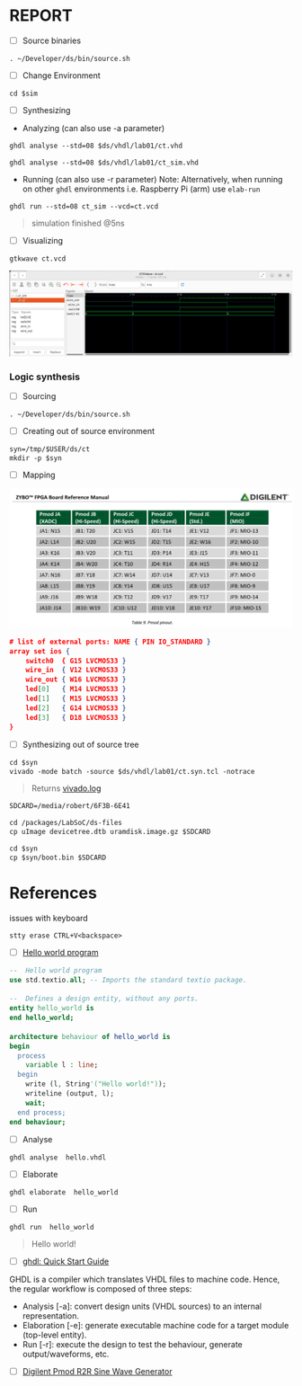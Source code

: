 # REPORT

- [ ] Source binaries

```
. ~/Developer/ds/bin/source.sh
```

- [ ] Change Environment

```
cd $sim
```


- [ ] Synthesizing

* Analyzing (can also use -a parameter)

```
ghdl analyse --std=08 $ds/vhdl/lab01/ct.vhd
```

```
ghdl analyse --std=08 $ds/vhdl/lab01/ct_sim.vhd
```

* Running (can also use -r parameter)
Note: Alternatively, when running on other `ghdl` environments i.e. Raspberry Pi (arm)  use `elab-run`

```
ghdl run --std=08 ct_sim --vcd=ct.vcd
```
> simulation finished @5ns

- [ ] Visualizing

```
gtkwave ct.vcd
```

<img src=images/gtkwave_output.png width='' height='' > </img>

### Logic synthesis

- [ ] Sourcing

```
. ~/Developer/ds/bin/source.sh
```


- [ ] Creating out of source environment

```
syn=/tmp/$USER/ds/ct
mkdir -p $syn
```


- [ ] Mapping

<img src=images/pmod-pinout.png width='' height='' > </img>


```json
# list of external ports: NAME { PIN IO_STANDARD }
array set ios {
	switch0  { G15 LVCMOS33 }
	wire_in  { V12 LVCMOS33 }
	wire_out { W16 LVCMOS33 }
	led[0]   { M14 LVCMOS33 }
	led[1]   { M15 LVCMOS33 }
	led[2]   { G14 LVCMOS33 }
	led[3]   { D18 LVCMOS33 }
}

```

- [ ] Synthesizing out of source tree


```
cd $syn
vivado -mode batch -source $ds/vhdl/lab01/ct.syn.tcl -notrace
```
> Returns
[vivado.log](.REPORTS/vivado.log)

```
SDCARD=/media/robert/6F3B-6E41
```


```
cd /packages/LabSoC/ds-files
cp uImage devicetree.dtb uramdisk.image.gz $SDCARD
```


```
cd $syn
cp $syn/boot.bin $SDCARD
```



# References

issues with keyboard

```
stty erase CTRL+V<backspace>
```

- [ ] [Hello world program](https://ghdl.github.io/ghdl/quick_start/simulation/hello/index.html)

```vhdl
--  Hello world program
use std.textio.all; -- Imports the standard textio package.

--  Defines a design entity, without any ports.
entity hello_world is
end hello_world;

architecture behaviour of hello_world is
begin
  process
    variable l : line;
  begin
    write (l, String'("Hello world!"));
    writeline (output, l);
    wait;
  end process;
end behaviour;
```

- [ ] Analyse

```
ghdl analyse  hello.vhdl 
```

- [ ] Elaborate

```
ghdl elaborate  hello_world
```

- [ ] Run

```
ghdl run  hello_world
```
> Hello world!

- [ ] [ghdl: Quick Start Guide](https://ghdl-rad.readthedocs.io/en/doc-addition/examples/quick_start/README.html)

GHDL is a compiler which translates VHDL files to machine code. Hence, the regular workflow is composed of three steps:

- Analysis [-a]: convert design units (VHDL sources) to an internal representation.
- Elaboration [-e]: generate executable machine code for a target module (top-level entity).
- Run [-r]: execute the design to test the behaviour, generate output/waveforms, etc.

- [ ] [Digilent Pmod R2R Sine Wave Generator](https://www.instructables.com/Digilent-Pmod-R2R-Sine-Wave-Generator/)
